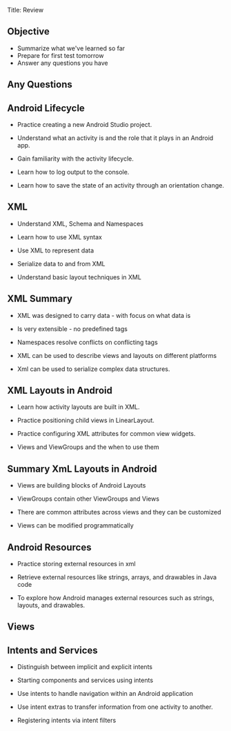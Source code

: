 
Title: Review

## Objective

- Summarize what we've learned so far
- Prepare for first test tomorrow
- Answer any questions you have

## Any Questions


## Android Lifecycle

- Practice creating a new Android Studio project.

- Understand what an activity is and the role that it plays in an Android app.

- Gain familiarity with the activity lifecycle.

- Learn how to log output to the console.

- Learn how to save the state of an activity through an orientation change.


## XML

* Understand XML, Schema and Namespaces

* Learn how to use XML syntax

* Use XML to represent data

* Serialize data to and from XML

* Understand basic layout techniques in XML

## XML Summary

* XML was designed to carry data - with focus on what data is

* Is very extensible - no predefined tags

* Namespaces resolve conflicts on conflicting tags

* XML can be used to describe views and layouts on different platforms

* Xml can be used to serialize complex data structures.


## XML Layouts in Android

- Learn how activity layouts are built in XML.

- Practice positioning child views in LinearLayout.

- Practice configuring XML attributes for common view widgets.

- Views and ViewGroups and the when to use them


## Summary XmL Layouts in Android

- Views are building blocks of Android Layouts

- ViewGroups contain other ViewGroups and Views

- There are common attributes across views and they can be customized

- Views can be modified programmatically


## Android Resources

- Practice storing external resources in xml

- Retrieve external resources like strings, arrays, and drawables in Java code

- To explore how Android manages external resources such as strings, layouts, and drawables.

## Views


## Intents and Services

- Distinguish between implicit and explicit intents

- Starting components and services using intents

- Use intents to handle navigation within an Android application

- Use intent extras to transfer information from one activity to another.

- Registering intents via intent filters